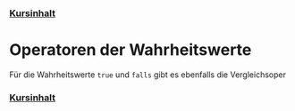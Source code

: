 ### [Kursinhalt](../README.md)

Operatoren der Wahrheitswerte
==============================

Für die Wahrheitswerte `true` und `falls` gibt es ebenfalls die Vergleichsoper


### [Kursinhalt](../README.md)
